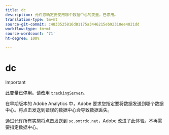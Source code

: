 ```yaml
---
title: dc
description: 允许您确定要使用哪个数据中心的变量，已停用。
translation-type: tm+mt
source-git-commit: c4833525816d81175a3446215eb92310ee4021dd
workflow-type: tm+mt
source-wordcount: '71'
ht-degree: 100%

---
```



# dc

>[!IMPORTANT]
>
> 此变量已停用。请改用 [`trackingServer`](trackingserver.md)。

在早期版本的 Adobe Analytics 中，Adobe 要求您指定要将数据发送到哪个数据中心。将点击发送到错误的数据中心会导致数据丢失。

通过允许所有实施将点击发送到 `sc.omtrdc.net`，Adobe 改进了此体验。不再需要指定数据中心。
